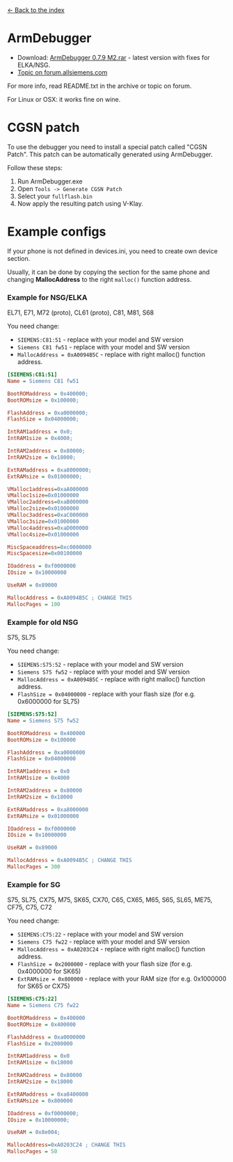 [← Back to the index](./index.md)

# ArmDebugger
- Download: [ArmDebugger 0.7.9 M2.rar](https://web.archive.org/web/20160806055159/http://forum.allsiemens.com/files/armd-0.7.9m2_296.rar) - latest version with fixes for ELKA/NSG.
- [Topic on forum.allsiemens.com](https://web.archive.org/web/20160806060433/http://forum.allsiemens.com/viewtopic.php?t=20735)

For more info, read README.txt in the archive or topic on forum.

For Linux or OSX: it works fine on wine.

# CGSN patch
To use the debugger you need to install a special patch called "CGSN Patch". This patch can be automatically generated using ArmDebugger.

Follow these steps:
1. Run ArmDebugger.exe
2. Open `Tools -> Generate CGSN Patch`
3. Select your `fullflash.bin`
4. Now apply the resulting patch using V-Klay.

# Example configs
If your phone is not defined in devices.ini, you need to create own device section.

Usually, it can be done by copying the section for the same phone and changing **MallocAddress** to the right `malloc()` function address.

### Example for NSG/ELKA

EL71, E71, M72 (proto), CL61 (proto), C81, M81, S68

You need change:
- `SIEMENS:C81:51` - replace with your model and SW version
- `Siemens C81 fw51` - replace with your model and SW version
- `MallocAddress = 0xA0094B5C` - replace with right malloc() function address.

```ini
[SIEMENS:C81:51]
Name = Siemens C81 fw51

BootROMaddress = 0x400000;
BootROMsize = 0x100000;

FlashAddress = 0xa0000000;
FlashSize = 0x04000000;

IntRAM1address = 0x0;
IntRAM1size = 0x4000;

IntRAM2address = 0x80000;
IntRAM2size = 0x18000;

ExtRAMaddress = 0xa8000000;
ExtRAMsize = 0x01000000;

VMalloc1address=0xaA000000
VMalloc1size=0x01000000
VMalloc2address=0xaB000000
VMalloc2size=0x01000000
VMalloc3address=0xaC000000
VMalloc3size=0x01000000
VMalloc4address=0xaD000000
VMalloc4size=0x01000000

MiscSpaceaddress=0xc0000000
MiscSpacesize=0x00100000

IOaddress = 0xf0000000
IOsize = 0x10000000

UseRAM = 0x89000

MallocAddress = 0xA0094B5C ; CHANGE THIS
MallocPages = 100
```

### Example for old NSG

S75, SL75

You need change:
- `SIEMENS:S75:52` - replace with your model and SW version
- `Siemens S75 fw52` - replace with your model and SW version
- `MallocAddress = 0xA0094B5C` - replace with right malloc() function address.
- `FlashSize = 0x04000000` - replace with your flash size (for e.g. 0x6000000 for SL75)

```ini
[SIEMENS:S75:52]
Name = Siemens S75 fw52

BootROMaddress = 0x400000
BootROMsize = 0x100000

FlashAddress = 0xa0000000
FlashSize = 0x04000000

IntRAM1address = 0x0
IntRAM1size = 0x4000

IntRAM2address = 0x80000
IntRAM2size = 0x18000

ExtRAMaddress = 0xa8000000
ExtRAMsize = 0x01000000

IOaddress = 0xf0000000
IOsize = 0x10000000

UseRAM = 0x89000

MallocAddress = 0xA0094B5C ; CHANGE THIS
MallocPages = 300
```

### Example for SG
S75, SL75, CX75, M75, SK65, CX70, C65, CX65, M65, S65, SL65, ME75, CF75, C75, C72

You need change:
- `SIEMENS:C75:22` - replace with your model and SW version
- `Siemens C75 fw22` - replace with your model and SW version
- `MallocAddress = 0xA0203C24` - replace with right malloc() function address.
- `FlashSize = 0x2000000` - replace with your flash size (for e.g. 0x4000000 for SK65)
- `ExtRAMsize = 0x800000` - replace with your RAM size (for e.g. 0x1000000 for SK65 or CX75)

```ini
[SIEMENS:C75:22] 
Name = Siemens C75 fw22 

BootROMaddress = 0x400000
BootROMsize = 0x400000

FlashAddress = 0xa0000000
FlashSize = 0x2000000

IntRAM1address = 0x0
IntRAM1size = 0x18000

IntRAM2address = 0x80000
IntRAM2size = 0x18000

ExtRAMaddress = 0xa8400000
ExtRAMsize = 0x800000

IOaddress = 0xf0000000; 
IOsize = 0x10000000; 

UseRAM = 0x8e004; 

MallocAddress=0xA0203C24 ; CHANGE THIS
MallocPages = 50
```
